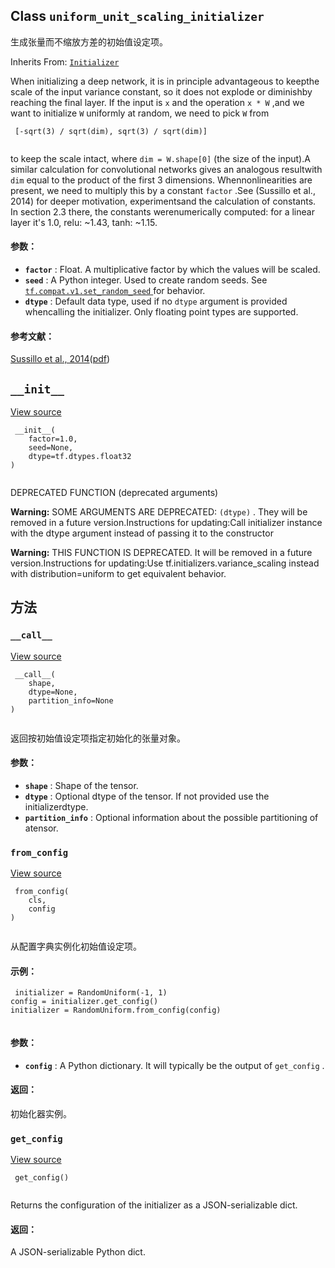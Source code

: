 

## Class  `uniform_unit_scaling_initializer` 
生成张量而不缩放方差的初始值设定项。

Inherits From: [ `Initializer` ](https://tensorflow.google.cn/api_docs/python/tf/compat/v1/keras/initializers/Initializer)

When initializing a deep network, it is in principle advantageous to keepthe scale of the input variance constant, so it does not explode or diminishby reaching the final layer. If the input is  `x`  and the operation  `x * W` ,and we want to initialize  `W`  uniformly at random, we need to pick  `W`  from

```
 [-sqrt(3) / sqrt(dim), sqrt(3) / sqrt(dim)]
 
```

to keep the scale intact, where  `dim = W.shape[0]`  (the size of the input).A similar calculation for convolutional networks gives an analogous resultwith  `dim`  equal to the product of the first 3 dimensions.  Whennonlinearities are present, we need to multiply this by a constant  `factor` .See (Sussillo et al., 2014) for deeper motivation, experimentsand the calculation of constants. In section 2.3 there, the constants werenumerically computed: for a linear layer it's 1.0, relu: ~1.43, tanh: ~1.15.

#### 参数：
- **`factor`** : Float.  A multiplicative factor by which the values will be scaled.
- **`seed`** : A Python integer. Used to create random seeds. See[ `tf.compat.v1.set_random_seed` ](https://tensorflow.google.cn/api_docs/python/tf/compat/v1/set_random_seed) for behavior.
- **`dtype`** : Default data type, used if no  `dtype`  argument is provided whencalling the initializer. Only floating point types are supported.


#### 参考文献：
[Sussillo et al., 2014](https://arxiv.org/abs/1412.6558)([pdf](http://arxiv.org/pdf/1412.6558.pdf))

##  `__init__` 
[View source](https://github.com/tensorflow/tensorflow/blob/r2.0/tensorflow/python/ops/init_ops.py#L414-L423)

```
 __init__(
    factor=1.0,
    seed=None,
    dtype=tf.dtypes.float32
)
 
```

DEPRECATED FUNCTION (deprecated arguments)


**Warning:**  SOME ARGUMENTS ARE DEPRECATED:  `(dtype)` . They will be removed in a future version.Instructions for updating:Call initializer instance with the dtype argument instead of passing it to the constructor

**Warning:**  THIS FUNCTION IS DEPRECATED. It will be removed in a future version.Instructions for updating:Use tf.initializers.variance_scaling instead with distribution=uniform to get equivalent behavior.


## 方法


###  `__call__` 
[View source](https://github.com/tensorflow/tensorflow/blob/r2.0/tensorflow/python/ops/init_ops.py#L425-L442)

```
 __call__(
    shape,
    dtype=None,
    partition_info=None
)
 
```

返回按初始值设定项指定初始化的张量对象。

#### 参数：
- **`shape`** : Shape of the tensor.
- **`dtype`** : Optional dtype of the tensor. If not provided use the initializerdtype.
- **`partition_info`** : Optional information about the possible partitioning of atensor.


###  `from_config` 
[View source](https://github.com/tensorflow/tensorflow/blob/r2.0/tensorflow/python/ops/init_ops.py#L78-L97)

```
 from_config(
    cls,
    config
)
 
```

从配置字典实例化初始值设定项。

#### 示例：


```
 initializer = RandomUniform(-1, 1)
config = initializer.get_config()
initializer = RandomUniform.from_config(config)
 
```

#### 参数：
- **`config`** : A Python dictionary. It will typically be the output of `get_config` .


#### 返回：
初始化器实例。

###  `get_config` 
[View source](https://github.com/tensorflow/tensorflow/blob/r2.0/tensorflow/python/ops/init_ops.py#L444-L445)

```
 get_config()
 
```

Returns the configuration of the initializer as a JSON-serializable dict.

#### 返回：
A JSON-serializable Python dict.

